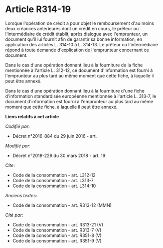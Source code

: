 # Article R314-19

Lorsque l'opération de crédit a pour objet le remboursement d'au moins deux créances antérieures dont un crédit en cours, le
prêteur ou l'intermédiaire de crédit établit, après dialogue avec l'emprunteur, un document qu'il lui fournit afin de
garantir sa bonne information, en application des articles L. 314-10 à L. 314-13. Le prêteur ou l'intermédiaire répond à
toute demande d'explication de l'emprunteur concernant ce document.

Dans le cas d'une opération donnant lieu à la fourniture de la fiche mentionnée à l'article L. 312-12, ce document
d'information est fourni à l'emprunteur au plus tard au même moment que cette fiche, à laquelle il peut être annexé.

Dans le cas d'une opération donnant lieu à la fourniture d'une fiche d'information standardisée européenne mentionnée à
l'article L. 313-7, le document d'information est fourni à l'emprunteur au plus tard au même moment que cette fiche, à
laquelle il peut être annexé.

**Liens relatifs à cet article**

_Codifié par_:

  - Décret n°2016-884 du 29 juin 2016 - art.

_Modifié par_:

  - Décret n°2018-229 du 30 mars 2018 - art. 19

_Cite_:

  - Code de la consommation - art. L312-12
  - Code de la consommation - art. L313-7
  - Code de la consommation - art. L314-10

_Anciens textes_:

  - Code de la consommation - art. R313-12 (MMN)

_Cité par_:

  - Code de la consommation - art. R313-21 (V)
  - Code de la consommation - art. R313-7 (V)
  - Code de la consommation - art. R351-8 (V)
  - Code de la consommation - art. R351-9 (V)
